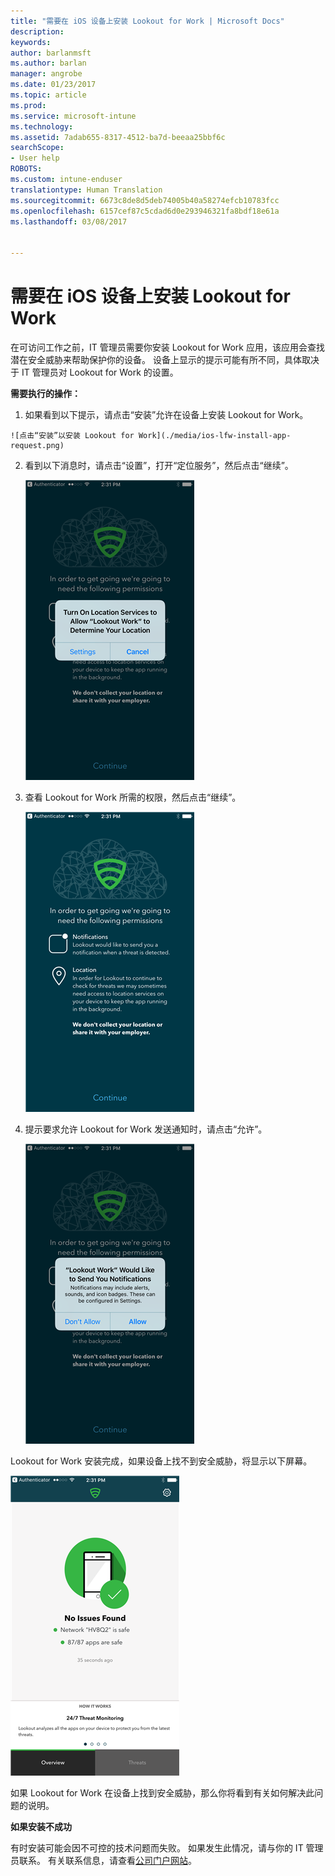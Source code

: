 ```yaml
---
title: "需要在 iOS 设备上安装 Lookout for Work | Microsoft Docs"
description: 
keywords: 
author: barlanmsft
ms.author: barlan
manager: angrobe
ms.date: 01/23/2017
ms.topic: article
ms.prod: 
ms.service: microsoft-intune
ms.technology: 
ms.assetid: 7adab655-8317-4512-ba7d-beeaa25bbf6c
searchScope:
- User help
ROBOTS: 
ms.custom: intune-enduser
translationtype: Human Translation
ms.sourcegitcommit: 6673c8de8d5deb74005b40a58274efcb10783fcc
ms.openlocfilehash: 6157cef87c5cdad6d0e293946321fa8bdf18e61a
ms.lasthandoff: 03/08/2017


---
```


# <a name="you-need-to-install-lookout-for-work-on-your-ios-device"></a>需要在 iOS 设备上安装 Lookout for Work

在可访问工作之前，IT 管理员需要你安装 Lookout for Work 应用，该应用会查找潜在安全威胁来帮助保护你的设备。 设备上显示的提示可能有所不同，具体取决于 IT 管理员对 Lookout for Work 的设置。

**需要执行的操作：**

1.    如果看到以下提示，请点击“安装”允许在设备上安装 Lookout for Work。

    ![点击“安装”以安装 Lookout for Work](./media/ios-lfw-install-app-request.png)

2. 看到以下消息时，请点击“设置”，打开“定位服务”，然后点击“继续”。

    ![依次点击“设置”、“定位服务”](./media/ios-lfw-allow-location-services.png)

3. 查看 Lookout for Work 所需的权限，然后点击“继续”。

    ![现已连接到 Lookout for Work](./media/ios-lfw-permissions-lookout-needs.png)

4. 提示要求允许 Lookout for Work 发送通知时，请点击“允许”。

    ![依次点击“设置”、“定位服务”](./media/ios-lfw-allow-notifications.png)


Lookout for Work 安装完成，如果设备上找不到安全威胁，将显示以下屏幕。

![Lookout for Work 未找到任何安全威胁](./media/ios-lfw-no-threats-found.png)

如果 Lookout for Work 在设备上找到安全威胁，那么你将看到有关如何解决此问题的说明。

**如果安装不成功**

有时安装可能会因不可控的技术问题而失败。 如果发生此情况，请与你的 IT 管理员联系。 有关联系信息，请查看[公司门户网站](http://portal.manage.microsoft.com)。

